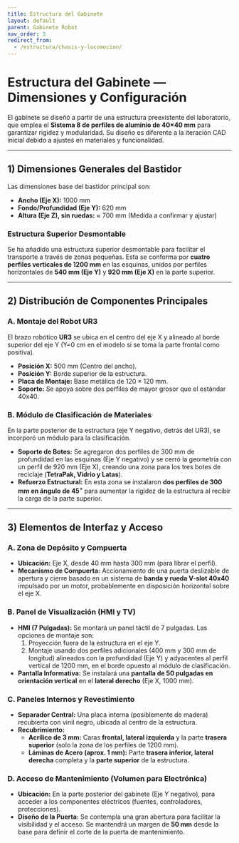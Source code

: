 ```yaml
---
title: Estructura del Gabinete
layout: default
parent: Gabinete Robot
nav_order: 3
redirect_from:
  - /estructura/chasis-y-locomocion/
---
```


# Estructura del Gabinete — Dimensiones y Configuración

El gabinete se diseñó a partir de una estructura preexistente del laboratorio, que emplea el **Sistema 8 de perfiles de aluminio de 40×40 mm** para garantizar rigidez y modularidad. Su diseño es diferente a la iteración CAD inicial debido a ajustes en materiales y funcionalidad.

---

## 1) Dimensiones Generales del Bastidor

Las dimensiones base del bastidor principal son:
* **Ancho (Eje X):** 1000 mm
* **Fondo/Profundidad (Eje Y):** 620 mm
* **Altura (Eje Z), sin ruedas:** $\approx$ 700 mm (Medida a confirmar y ajustar)

### Estructura Superior Desmontable
Se ha añadido una estructura superior desmontable para facilitar el transporte a través de zonas pequeñas. Esta se conforma por **cuatro perfiles verticales de 1200 mm** en las esquinas, unidos por perfiles horizontales de **540 mm (Eje Y)** y **920 mm (Eje X)** en la parte superior.

---

## 2) Distribución de Componentes Principales

### A. Montaje del Robot UR3
El brazo robótico **UR3** se ubica en el centro del eje X y alineado al borde superior del eje Y (Y=0 cm en el modelo si se toma la parte frontal como positiva).
* **Posición X:** 500 mm (Centro del ancho).
* **Posición Y:** Borde superior de la estructura.
* **Placa de Montaje:** Base metálica de $120 \times 120 \text{ mm}$.
* **Soporte:** Se apoya sobre dos perfiles de mayor grosor que el estándar 40x40.

### B. Módulo de Clasificación de Materiales
En la parte posterior de la estructura (eje Y negativo, detrás del UR3), se incorporó un módulo para la clasificación.
* **Soporte de Botes:** Se agregaron dos perfiles de 300 mm de profundidad en las esquinas (Eje Y negativo) y se cerró la geometría con un perfil de 920 mm (Eje X), creando una zona para los tres botes de reciclaje (**TetraPak, Vidrio y Latas**).
* **Refuerzo Estructural:** En esta zona se instalaron **dos perfiles de 300 mm en ángulo de $45^\circ$** para aumentar la rigidez de la estructura al recibir la carga de la parte superior.

---

## 3) Elementos de Interfaz y Acceso

### A. Zona de Depósito y Compuerta
* **Ubicación:** Eje X, desde 40 mm hasta 300 mm (para librar el perfil).
* **Mecanismo de Compuerta:** Accionamiento de una puerta deslizable de apertura y cierre basado en un sistema de **banda y rueda V-slot 40x40** impulsado por un motor, probablemente en disposición horizontal sobre el eje X.

### B. Panel de Visualización (HMI y TV)
* **HMI (7 Pulgadas):** Se montará un panel táctil de 7 pulgadas. Las opciones de montaje son:
    1. Proyección fuera de la estructura en el eje Y.
    2. Montaje usando dos perfiles adicionales (400 mm y 300 mm de longitud) alineados con la profundidad (Eje Y) y adyacentes al perfil vertical de 1200 mm, en el borde opuesto al módulo de clasificación.
* **Pantalla Informativa:** Se instalará una **pantalla de 50 pulgadas en orientación vertical** en el **lateral derecho** (Eje X, 1000 mm).

### C. Paneles Internos y Revestimiento
* **Separador Central:** Una placa interna (posiblemente de madera) recubierta con vinil negro, ubicada al centro de la estructura.
* **Recubrimiento:**
    * **Acrílico de 3 mm:** Caras **frontal, lateral izquierda** y la parte **trasera superior** (solo la zona de los perfiles de 1200 mm).
    * **Láminas de Acero (aprox. 1 mm):** Parte **trasera inferior, lateral derecha** completa y la **parte superior** de la estructura.

### D. Acceso de Mantenimiento (Volumen para Electrónica)
* **Ubicación:** En la parte posterior del gabinete (Eje Y negativo), para acceder a los componentes eléctricos (fuentes, controladores, protecciones).
* **Diseño de la Puerta:** Se contempla una gran abertura para facilitar la visibilidad y el acceso. Se mantendrá un margen de **50 mm** desde la base para definir el corte de la puerta de mantenimiento.